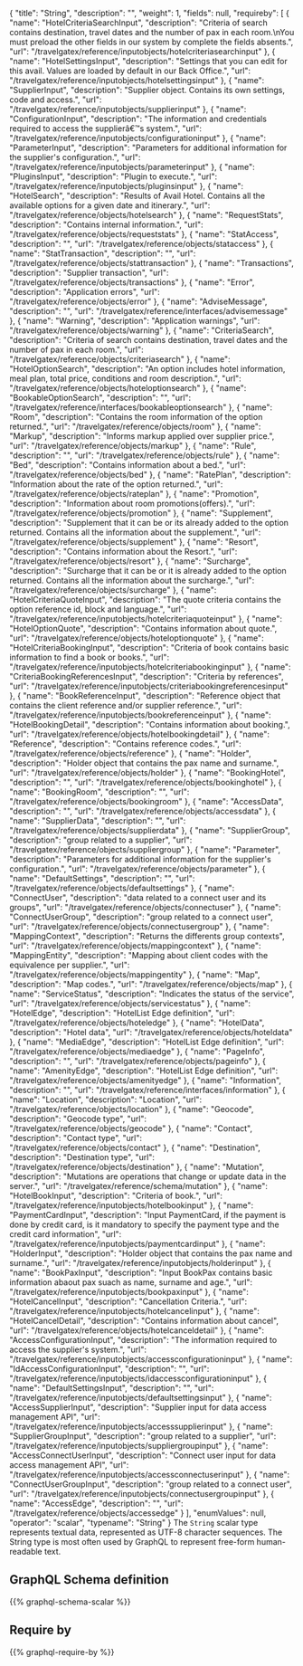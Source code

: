 {
  "title": "String",
  "description": "",
  "weight": 1,
  "fields": null,
  "requireby": [
    {
      "name": "HotelCriteriaSearchInput",
      "description": "Criteria of search contains destination, travel dates and the number of pax in each room.\nYou must preload the other fields in our system by complete the fields absents.",
      "url": "/travelgatex/reference/inputobjects/hotelcriteriasearchinput"
    },
    {
      "name": "HotelSettingsInput",
      "description": "Settings that you can edit for this avail. Values are loaded by default in our Back Office.",
      "url": "/travelgatex/reference/inputobjects/hotelsettingsinput"
    },
    {
      "name": "SupplierInput",
      "description": "Supplier object. Contains its own settings, code and access.",
      "url": "/travelgatex/reference/inputobjects/supplierinput"
    },
    {
      "name": "ConfigurationInput",
      "description": "The information and credentials required to access the supplierâ€™s system.",
      "url": "/travelgatex/reference/inputobjects/configurationinput"
    },
    {
      "name": "ParameterInput",
      "description": "Parameters for additional information for the supplier's configuration.",
      "url": "/travelgatex/reference/inputobjects/parameterinput"
    },
    {
      "name": "PluginsInput",
      "description": "Plugin to execute.",
      "url": "/travelgatex/reference/inputobjects/pluginsinput"
    },
    {
      "name": "HotelSearch",
      "description": "Results of Avail Hotel. Contains all the available options for a given date and itinerary.",
      "url": "/travelgatex/reference/objects/hotelsearch"
    },
    {
      "name": "RequestStats",
      "description": "Contains internal information.",
      "url": "/travelgatex/reference/objects/requeststats"
    },
    {
      "name": "StatAccess",
      "description": "",
      "url": "/travelgatex/reference/objects/stataccess"
    },
    {
      "name": "StatTransaction",
      "description": "",
      "url": "/travelgatex/reference/objects/stattransaction"
    },
    {
      "name": "Transactions",
      "description": "Supplier transaction",
      "url": "/travelgatex/reference/objects/transactions"
    },
    {
      "name": "Error",
      "description": "Application errors",
      "url": "/travelgatex/reference/objects/error"
    },
    {
      "name": "AdviseMessage",
      "description": "",
      "url": "/travelgatex/reference/interfaces/advisemessage"
    },
    {
      "name": "Warning",
      "description": "Application warnings",
      "url": "/travelgatex/reference/objects/warning"
    },
    {
      "name": "CriteriaSearch",
      "description": "Criteria of search contains destination, travel dates and the number of pax in each room.",
      "url": "/travelgatex/reference/objects/criteriasearch"
    },
    {
      "name": "HotelOptionSearch",
      "description": "An option includes hotel information, meal plan, total price, conditions and room description.",
      "url": "/travelgatex/reference/objects/hoteloptionsearch"
    },
    {
      "name": "BookableOptionSearch",
      "description": "",
      "url": "/travelgatex/reference/interfaces/bookableoptionsearch"
    },
    {
      "name": "Room",
      "description": "Contains the room information of the option returned.",
      "url": "/travelgatex/reference/objects/room"
    },
    {
      "name": "Markup",
      "description": "Informs markup applied over supplier price.",
      "url": "/travelgatex/reference/objects/markup"
    },
    {
      "name": "Rule",
      "description": "",
      "url": "/travelgatex/reference/objects/rule"
    },
    {
      "name": "Bed",
      "description": "Contains information about a bed.",
      "url": "/travelgatex/reference/objects/bed"
    },
    {
      "name": "RatePlan",
      "description": "Information about the rate of the option returned.",
      "url": "/travelgatex/reference/objects/rateplan"
    },
    {
      "name": "Promotion",
      "description": "Information about room promotions(offers).",
      "url": "/travelgatex/reference/objects/promotion"
    },
    {
      "name": "Supplement",
      "description": "Supplement that it can be or its already added to the option returned. Contains all the information about the supplement.",
      "url": "/travelgatex/reference/objects/supplement"
    },
    {
      "name": "Resort",
      "description": "Contains information about the Resort.",
      "url": "/travelgatex/reference/objects/resort"
    },
    {
      "name": "Surcharge",
      "description": "Surcharge that it can be or it is already added to the option returned. Contains all the information about the surcharge.",
      "url": "/travelgatex/reference/objects/surcharge"
    },
    {
      "name": "HotelCriteriaQuoteInput",
      "description": "The quote criteria contains the option reference id, block and language.",
      "url": "/travelgatex/reference/inputobjects/hotelcriteriaquoteinput"
    },
    {
      "name": "HotelOptionQuote",
      "description": "Contains information about quote.",
      "url": "/travelgatex/reference/objects/hoteloptionquote"
    },
    {
      "name": "HotelCriteriaBookingInput",
      "description": "Criteria of book contains basic information to find a book or books.",
      "url": "/travelgatex/reference/inputobjects/hotelcriteriabookinginput"
    },
    {
      "name": "CriteriaBookingReferencesInput",
      "description": "Criteria by references",
      "url": "/travelgatex/reference/inputobjects/criteriabookingreferencesinput"
    },
    {
      "name": "BookReferenceInput",
      "description": "Reference object that contains the client reference and/or supplier reference.",
      "url": "/travelgatex/reference/inputobjects/bookreferenceinput"
    },
    {
      "name": "HotelBookingDetail",
      "description": "Contains information about booking.",
      "url": "/travelgatex/reference/objects/hotelbookingdetail"
    },
    {
      "name": "Reference",
      "description": "Contains reference codes.",
      "url": "/travelgatex/reference/objects/reference"
    },
    {
      "name": "Holder",
      "description": "Holder object that contains the pax name and surname.",
      "url": "/travelgatex/reference/objects/holder"
    },
    {
      "name": "BookingHotel",
      "description": "",
      "url": "/travelgatex/reference/objects/bookinghotel"
    },
    {
      "name": "BookingRoom",
      "description": "",
      "url": "/travelgatex/reference/objects/bookingroom"
    },
    {
      "name": "AccessData",
      "description": "",
      "url": "/travelgatex/reference/objects/accessdata"
    },
    {
      "name": "SupplierData",
      "description": "",
      "url": "/travelgatex/reference/objects/supplierdata"
    },
    {
      "name": "SupplierGroup",
      "description": "group related to a supplier",
      "url": "/travelgatex/reference/objects/suppliergroup"
    },
    {
      "name": "Parameter",
      "description": "Parameters for additional information for the supplier's configuration.",
      "url": "/travelgatex/reference/objects/parameter"
    },
    {
      "name": "DefaultSettings",
      "description": "",
      "url": "/travelgatex/reference/objects/defaultsettings"
    },
    {
      "name": "ConnectUser",
      "description": "data related to a connect user and its groups",
      "url": "/travelgatex/reference/objects/connectuser"
    },
    {
      "name": "ConnectUserGroup",
      "description": "group related to a connect user",
      "url": "/travelgatex/reference/objects/connectusergroup"
    },
    {
      "name": "MappingContext",
      "description": "Returns the differents group contexts",
      "url": "/travelgatex/reference/objects/mappingcontext"
    },
    {
      "name": "MappingEntity",
      "description": "Mapping about client codes with the equivalence per supplier.",
      "url": "/travelgatex/reference/objects/mappingentity"
    },
    {
      "name": "Map",
      "description": "Map codes.",
      "url": "/travelgatex/reference/objects/map"
    },
    {
      "name": "ServiceStatus",
      "description": "Indicates the status of the service",
      "url": "/travelgatex/reference/objects/servicestatus"
    },
    {
      "name": "HotelEdge",
      "description": "HotelList Edge definition",
      "url": "/travelgatex/reference/objects/hoteledge"
    },
    {
      "name": "HotelData",
      "description": "Hotel data",
      "url": "/travelgatex/reference/objects/hoteldata"
    },
    {
      "name": "MediaEdge",
      "description": "HotelList Edge definition",
      "url": "/travelgatex/reference/objects/mediaedge"
    },
    {
      "name": "PageInfo",
      "description": "",
      "url": "/travelgatex/reference/objects/pageinfo"
    },
    {
      "name": "AmenityEdge",
      "description": "HotelList Edge definition",
      "url": "/travelgatex/reference/objects/amenityedge"
    },
    {
      "name": "Information",
      "description": "",
      "url": "/travelgatex/reference/interfaces/information"
    },
    {
      "name": "Location",
      "description": "Location",
      "url": "/travelgatex/reference/objects/location"
    },
    {
      "name": "Geocode",
      "description": "Geocode type",
      "url": "/travelgatex/reference/objects/geocode"
    },
    {
      "name": "Contact",
      "description": "Contact type",
      "url": "/travelgatex/reference/objects/contact"
    },
    {
      "name": "Destination",
      "description": "Destination type",
      "url": "/travelgatex/reference/objects/destination"
    },
    {
      "name": "Mutation",
      "description": "Mutations are operations that change or update data in the server.",
      "url": "/travelgatex/reference/schema/mutation"
    },
    {
      "name": "HotelBookInput",
      "description": "Criteria of book.",
      "url": "/travelgatex/reference/inputobjects/hotelbookinput"
    },
    {
      "name": "PaymentCardInput",
      "description": "Input PaymentCard, if the payment is done by credit card, is it mandatory to specify the payment type and the credit card information",
      "url": "/travelgatex/reference/inputobjects/paymentcardinput"
    },
    {
      "name": "HolderInput",
      "description": "Holder object that contains the pax name and surname.",
      "url": "/travelgatex/reference/inputobjects/holderinput"
    },
    {
      "name": "BookPaxInput",
      "description": "Input BookPax contains basic information abaout pax suach as name, surname and age.",
      "url": "/travelgatex/reference/inputobjects/bookpaxinput"
    },
    {
      "name": "HotelCancelInput",
      "description": "Cancellation Criteria.",
      "url": "/travelgatex/reference/inputobjects/hotelcancelinput"
    },
    {
      "name": "HotelCancelDetail",
      "description": "Contains information about cancel",
      "url": "/travelgatex/reference/objects/hotelcanceldetail"
    },
    {
      "name": "AccessConfigurationInput",
      "description": "The information required to access the supplier's system.",
      "url": "/travelgatex/reference/inputobjects/accessconfigurationinput"
    },
    {
      "name": "IdAccessConfigurationInput",
      "description": "",
      "url": "/travelgatex/reference/inputobjects/idaccessconfigurationinput"
    },
    {
      "name": "DefaultSettingsInput",
      "description": "",
      "url": "/travelgatex/reference/inputobjects/defaultsettingsinput"
    },
    {
      "name": "AccessSupplierInput",
      "description": "Supplier input for data access management API",
      "url": "/travelgatex/reference/inputobjects/accesssupplierinput"
    },
    {
      "name": "SupplierGroupInput",
      "description": "group related to a supplier",
      "url": "/travelgatex/reference/inputobjects/suppliergroupinput"
    },
    {
      "name": "AccessConnectUserInput",
      "description": "Connect user input for data access management API",
      "url": "/travelgatex/reference/inputobjects/accessconnectuserinput"
    },
    {
      "name": "ConnectUserGroupInput",
      "description": "group related to a connect user",
      "url": "/travelgatex/reference/inputobjects/connectusergroupinput"
    },
    {
      "name": "AccessEdge",
      "description": "",
      "url": "/travelgatex/reference/objects/accessedge"
    }
  ],
  "enumValues": null,
  "operator": "scalar",
  "typename": "String"
}
The `String` scalar type represents textual data, represented as UTF-8 character sequences. The String type is most often used by GraphQL to represent free-form human-readable text.
## GraphQL Schema definition

{{% graphql-schema-scalar %}}

## Require by

{{% graphql-require-by %}}
